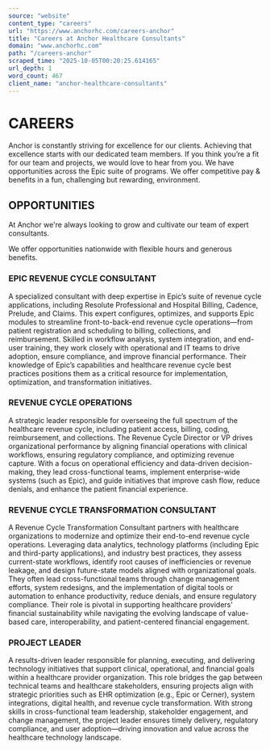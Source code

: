 ```yaml
---
source: "website"
content_type: "careers"
url: "https://www.anchorhc.com/careers-anchor"
title: "Careers at Anchor Healthcare Consultants"
domain: "www.anchorhc.com"
path: "/careers-anchor"
scraped_time: "2025-10-05T00:20:25.614165"
url_depth: 1
word_count: 467
client_name: "anchor-healthcare-consultants"
---
```


# CAREERS

Anchor is constantly striving for excellence for our clients. Achieving that excellence starts with our dedicated team members. If you think you’re a fit for our team and projects, we would love to hear from you. We have opportunities across the Epic suite of programs. We offer competitive pay & benefits in a fun, challenging but rewarding, environment.

## OPPORTUNITIES

At Anchor we're always looking to grow and cultivate our team of expert consultants.

We offer opportunities nationwide with flexible hours and generous benefits.

### EPIC REVENUE CYCLE CONSULTANT

A specialized consultant with deep expertise in Epic’s suite of revenue cycle applications, including Resolute Professional and Hospital Billing, Cadence, Prelude, and Claims. This expert configures, optimizes, and supports Epic modules to streamline front-to-back-end revenue cycle operations—from patient registration and scheduling to billing, collections, and reimbursement. Skilled in workflow analysis, system integration, and end-user training, they work closely with operational and IT teams to drive adoption, ensure compliance, and improve financial performance. Their knowledge of Epic’s capabilities and healthcare revenue cycle best practices positions them as a critical resource for implementation, optimization, and transformation initiatives.

### REVENUE CYCLE OPERATIONS

A strategic leader responsible for overseeing the full spectrum of the healthcare revenue cycle, including patient access, billing, coding, reimbursement, and collections. The Revenue Cycle Director or VP drives organizational performance by aligning financial operations with clinical workflows, ensuring regulatory compliance, and optimizing revenue capture. With a focus on operational efficiency and data-driven decision-making, they lead cross-functional teams, implement enterprise-wide systems (such as Epic), and guide initiatives that improve cash flow, reduce denials, and enhance the patient financial experience.

### REVENUE CYCLE TRANSFORMATION CONSULTANT

A Revenue Cycle Transformation Consultant partners with healthcare organizations to modernize and optimize their end-to-end revenue cycle operations. Leveraging data analytics, technology platforms (including Epic and third-party applications), and industry best practices, they assess current-state workflows, identify root causes of inefficiencies or revenue leakage, and design future-state models aligned with organizational goals. They often lead cross-functional teams through change management efforts, system redesigns, and the implementation of digital tools or automation to enhance productivity, reduce denials, and ensure regulatory compliance. Their role is pivotal in supporting healthcare providers' financial sustainability while navigating the evolving landscape of value-based care, interoperability, and patient-centered financial engagement.

### PROJECT LEADER

A results-driven leader responsible for planning, executing, and delivering technology initiatives that support clinical, operational, and financial goals within a healthcare provider organization. This role bridges the gap between technical teams and healthcare stakeholders, ensuring projects align with strategic priorities such as EHR optimization (e.g., Epic or Cerner), system integrations, digital health, and revenue cycle transformation. With strong skills in cross-functional team leadership, stakeholder engagement, and change management, the project leader ensures timely delivery, regulatory compliance, and user adoption—driving innovation and value across the healthcare technology landscape.